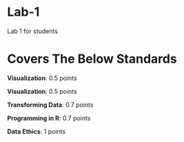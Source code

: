 # Lab-1
Lab 1 for students

# Covers The Below Standards

**Visualization**: 0.5 points

**Visualization**: 0.5 points

**Transforming Data**: 0.7 points

**Programming in R**: 0.7 points

**Data Ethics**: 1 points
